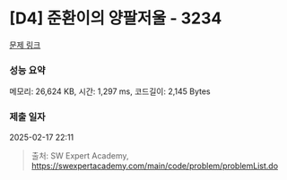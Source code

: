 # [D4] 준환이의 양팔저울 - 3234 

[문제 링크](https://swexpertacademy.com/main/code/problem/problemDetail.do?contestProbId=AWAe7XSKfUUDFAUw) 

### 성능 요약

메모리: 26,624 KB, 시간: 1,297 ms, 코드길이: 2,145 Bytes

### 제출 일자

2025-02-17 22:11



> 출처: SW Expert Academy, https://swexpertacademy.com/main/code/problem/problemList.do